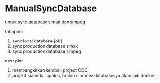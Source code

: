 # ManualSyncDatabase
untuk sync database simak dan simpeg

tahapan:
1. sync local database [ok]
2. sync production database simak
3. sync production database simpeg

next plan
1. membangkitkan kembali project CDC
2. project siamida, sipaksi, hr dan simonev databasenya akan jadi docker
